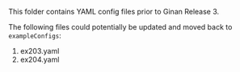 This folder contains YAML config files prior to Ginan Release 3.

The following files could potentially be updated and moved back 
to `exampleConfigs`:

1) ex203.yaml
2) ex204.yaml
